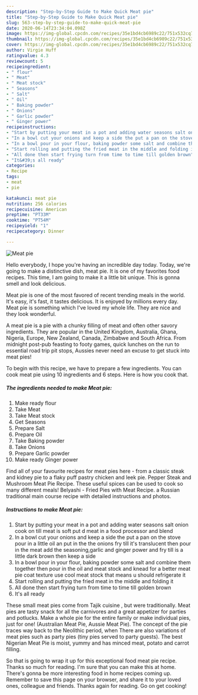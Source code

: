 ```yaml
---
description: "Step-by-Step Guide to Make Quick Meat pie"
title: "Step-by-Step Guide to Make Quick Meat pie"
slug: 563-step-by-step-guide-to-make-quick-meat-pie
date: 2020-06-14T23:34:04.098Z
image: https://img-global.cpcdn.com/recipes/35e1bd4cb6989c22/751x532cq70/meat-pie-recipe-main-photo.jpg
thumbnail: https://img-global.cpcdn.com/recipes/35e1bd4cb6989c22/751x532cq70/meat-pie-recipe-main-photo.jpg
cover: https://img-global.cpcdn.com/recipes/35e1bd4cb6989c22/751x532cq70/meat-pie-recipe-main-photo.jpg
author: Virgie Huff
ratingvalue: 4.3
reviewcount: 5
recipeingredient:
- " flour"
- " Meat"
- " Meat stock"
- " Seasons"
- " Salt"
- " Oil"
- " Baking powder"
- " Onions"
- " Garlic powder"
- " Ginger power"
recipeinstructions:
- "Start by putting your meat in a pot and adding water seasons salt onion cook on till meat is soft put d meat in a food processor and blend"
- "In a bowl cut your onions and keep a side the put a pan on the stove pour in a little oil an put in the the onions fry till it&#39;s translucent then pour in the meat add the seasoning,garlic and ginger power and fry till is a little dark brown then keep a side"
- "In a bowl pour in your flour, baking powder some salt and combine them together then pour in the oil and meat stock and knead for a better meat pie coat texture use cool meat stock that means u should refrigerate it"
- "Start rolling and putting the fried meat in the middle and folding it"
- "All done then start frying turn from time to time till golden brown"
- "It&#39;s all ready"
categories:
- Recipe
tags:
- meat
- pie

katakunci: meat pie 
nutrition: 256 calories
recipecuisine: American
preptime: "PT33M"
cooktime: "PT54M"
recipeyield: "1"
recipecategory: Dinner

---
```



![Meat pie](https://img-global.cpcdn.com/recipes/35e1bd4cb6989c22/751x532cq70/meat-pie-recipe-main-photo.jpg)

Hello everybody, I hope you're having an incredible day today. Today, we're going to make a distinctive dish, meat pie. It is one of my favorites food recipes. This time, I am going to make it a little bit unique. This is gonna smell and look delicious.

Meat pie is one of the most favored of recent trending meals in the world. It's easy, it's fast, it tastes delicious. It is enjoyed by millions every day. Meat pie is something which I've loved my whole life. They are nice and they look wonderful.

A meat pie is a pie with a chunky filling of meat and often other savory ingredients. They are popular in the United Kingdom, Australia, Ghana, Nigeria, Europe, New Zealand, Canada, Zimbabwe and South Africa. From midnight post-pub feasting to footy games, quick lunches on the run to essential road trip pit stops, Aussies never need an excuse to get stuck into meat pies!


To begin with this recipe, we have to prepare a few ingredients. You can cook meat pie using 10 ingredients and 6 steps. Here is how you cook that.

<!--inarticleads1-->

##### The ingredients needed to make Meat pie:

1. Make ready  flour
1. Take  Meat
1. Take  Meat stock
1. Get  Seasons
1. Prepare  Salt
1. Prepare  Oil
1. Take  Baking powder
1. Take  Onions
1. Prepare  Garlic powder
1. Make ready  Ginger power


Find all of your favourite recipes for meat pies here - from a classic steak and kidney pie to a flaky puff pastry chicken and leek pie. Pepper Steak and Mushroom Meat Pie Recipe. These useful spices can be used to cook so many different meals! Belyashi - Fried Pies with Meat Recipe. a Russian traditional main course recipe with detailed instructions and photos. 

<!--inarticleads2-->

##### Instructions to make Meat pie:

1. Start by putting your meat in a pot and adding water seasons salt onion cook on till meat is soft put d meat in a food processor and blend
1. In a bowl cut your onions and keep a side the put a pan on the stove pour in a little oil an put in the the onions fry till it&#39;s translucent then pour in the meat add the seasoning,garlic and ginger power and fry till is a little dark brown then keep a side
1. In a bowl pour in your flour, baking powder some salt and combine them together then pour in the oil and meat stock and knead for a better meat pie coat texture use cool meat stock that means u should refrigerate it
1. Start rolling and putting the fried meat in the middle and folding it
1. All done then start frying turn from time to time till golden brown
1. It&#39;s all ready


These small meat pies come from Tajik cuisine , but were traditionally. Meat pies are tasty snack for all the carnivores and a great appetizer for parties and potlucks. Make a whole pie for the entire family or make individual pies, just for one! (Australian Meat Pie, Aussie Meat Pie). The concept of the pie traces way back to the Neolithic period, when There are also variations of meat pies such as party pies (tiny pies served to party guests). The best Nigerian Meat Pie is moist, yummy and has minced meat, potato and carrot filling. 

So that is going to wrap it up for this exceptional food meat pie recipe. Thanks so much for reading. I'm sure that you can make this at home. There's gonna be more interesting food in home recipes coming up. Remember to save this page on your browser, and share it to your loved ones, colleague and friends. Thanks again for reading. Go on get cooking!
